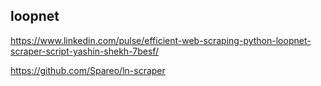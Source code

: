 ## loopnet

https://www.linkedin.com/pulse/efficient-web-scraping-python-loopnet-scraper-script-yashin-shekh-7besf/

https://github.com/Spareo/ln-scraper



